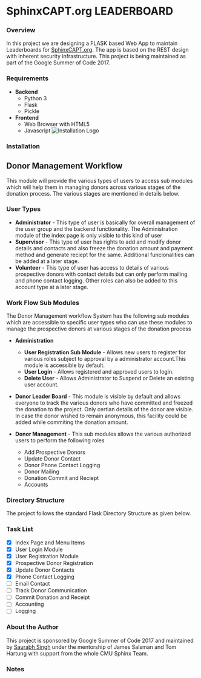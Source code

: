 # **SphinxCAPT.org LEADERBOARD**
### Overview
In this project we are designing a FLASK based Web App to maintain Leaderboards for [SphinxCAPT.org](http://SphinxCAPT.org).
The app is based on the REST design with inherent security infrastructure. This project is being maintained as part of the Google Summer of Code 2017.
### Requirements
* **Backend**
    * Python 3
    * Flask
    * Pickle
* **Frontend**
    * Web Browser with HTML5
    * Javascript
![Installation Logo](./static/images/Pwb_icon.svg.png)
### Installation

## Donor Management Workflow
This module will provide the various types of users to access sub modules which will help them in managing donors across various stages of the donation process. The various stages are mentioned in details below.
### User Types
 * **Administrator** - This type of user is basically for overall management of the user group and the backend functionality. The Administration module of the index page is only visible to this kind of user
 * **Supervisor** - This type of user has rights to add and modify donor details and contacts and also freeze the donation amount and payment method and generate reciept for the same. Additional funcionalities can be added at a later stage.
 * **Volunteer** - This type of user has access to details of various prospective donors with contact details but can only perform mailing and phone contact logging. Other roles can also be added to this account type at a later stage.
### Work Flow Sub  Modules
The Donor Management workflow System has the following sub modules which are accessible to specific user types who can use these modules to manage the prospective donors at various stages of the donation process
* **Administration**
    * **User Registration Sub Module** - Allows new users to register for various roles subject to approval by a administrator account.This module is accessible by default.
    * **User Login** - Allows registered and approved users to login.
    * **Delete User** - Allows Administrator to Suspend or Delete an existing user account.

* **Donor Leader Board** - This module is visible by default and allows everyone to track the various donors who have committed and freezed the donation to the project. Only certian details of the donor are visible. In case the donor wished to remain anonymous, this facility could be added while commiting the donation amount.

* **Donor Management** - This sub modules allows the various authorized users to perform the following roles
    * Add Prospective Donors
    * Update Donor Contact
    * Donor Phone Contact Logging
    * Donor Mailing
    * Donation Commit and Reciept
    * Accounts
### Directory Structure
The project follows the standard Flask Directory Structure as given below.

### Task List
    
 - [x] Index Page and Menu Items
 - [x] User Login Module
 - [x] User Registration Module
 - [x] Prospective Donor Registration
 - [x] Update Donor Contacts
 - [x] Phone Contact Logging
 - [ ] Email Contact
 - [ ] Track Donor Communication
 - [ ] Commit Donation and Receipt
 - [ ] Accounting
 - [ ] Logging

### About the Author
This project is sponsored by Google Summer of Code 2017 and maintained by [Saurabh Singh](mailto:saurabhima@gmail.com) under the mentorship of James Salsman and Tom Hartung with support from the whole CMU Sphinx Team.

### Notes
